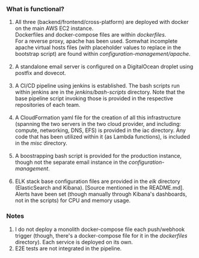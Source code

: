 ### What is functional?

1. All three (backend/frontend/cross-platform) are deployed with docker on the main AWS EC2 instance. <br>Dockerfiles and docker-compose files are within *dockerfiles*.<br>For a reverse proxy, apache has been used. Somwhat incomplete apache virtual hosts files (with placeholder values to replace in the bootstrap script) are found within *configuration-management/apache*.
<br><br>
2. A standalone email server is configured on a DigitalOcean droplet using postfix and dovecot.
<br><br>
3. A CI/CD pipeline using jenkins is established. The bash scripts run within jenkins are in the *jenkins/bash-scripts* directory. Note that the base pipeline script invoking those is provided in the respective repositories of each team. 
<br><br>
4. A CloudFormation yaml file for the creation of all this infrastructure (spanning the two servers in the two cloud provider, and including: compute, networking, DNS, EFS) is provided in the iac directory. Any code that has been utilized within it (as Lambda functions), is included in the *misc* directory.
<br><br>
5. A boostrapping bash script is provided for the production instance, though not the separate email instance in the *configuration-management*.
<br><br>
6. ELK stack base configuration files are provided in the *elk* directory (ElasticSearch and Kibana). [Source mentioned in the README.md]. Alerts have been set (though manually through Kibana's dashboards, not in the scripts) for CPU and memory usage.

### Notes
1. I do not deploy a monolith docker-compose file each push/webhook trigger (though, there's a docker-compose file for it in the *dockerfiles* directory). Each service is deployed on its own.
2. E2E tests are not integrated in the pipeline.
